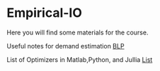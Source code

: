 # Empirical-IO
Here you will find some materials for the course.

Useful notes for demand estimation
[BLP](https://www.andrew.cmu.edu/user/beibeili/SMART2014.BLPLecture.pdf)

List of Optimizers in Matlab,Python, and Jullia 
[List](https://flow.byu.edu/me575/resources/optimizers/#tocAnchor-1-1-2)
